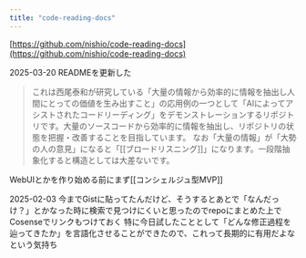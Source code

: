 ```yaml
---
title: "code-reading-docs"
---
```


[https://github.com/nishio/code-reading-docs](https://github.com/nishio/code-reading-docs)

2025-03-20
READMEを更新した
> これは西尾泰和が研究している「大量の情報から効率的に情報を抽出し人間にとっての価値を生み出すこと」の応用例の一つとして「AIによってアシストされたコードリーディング」をデモンストレーションするリポジトリです。大量のソースコードから効率的に情報を抽出し、リポジトリの状態を把握・改善することを目指しています。
>  なお「大量の情報」が「大勢の人の意見」になると「[[ブロードリスニング]]」になります。一段階抽象化すると構造としては大差ないです。

WebUIとかを作り始める前にまず[[コンシェルジュ型MVP]]

2025-02-03
今までGistに貼ってたんだけど、そうするとあとで「なんだっけ？」とかなった時に検索で見つけにくいと思ったのでrepoにまとめた上でCosenseでリンクもつけておく
特に今日試したこととして「どんな修正過程を辿ってきたか」を言語化させることができたので、これって長期的に有用だよなという気持ち

